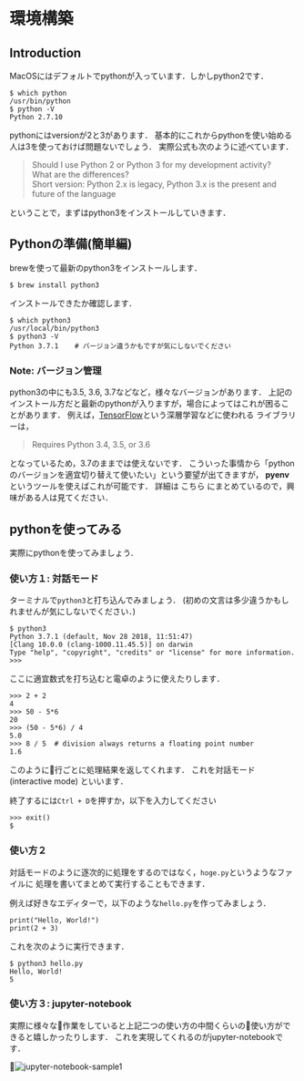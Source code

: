 # 環境構築

## Introduction
MacOSにはデフォルトでpythonが入っています．しかしpython2です．
```
$ which python
/usr/bin/python
$ python -V
Python 2.7.10
```

pythonにはversionが2と3があります．
基本的にこれからpythonを使い始める人は3を使っておけば問題ないでしょう．
実際公式も次のように述べています．
> Should I use Python 2 or Python 3 for my development activity? <br>
> What are the differences? <br>
> Short version: Python 2.x is legacy, Python 3.x is the present and future of the language

ということで，まずはpython3をインストールしていきます．


## Pythonの準備(簡単編)
brewを使って最新のpython3をインストールします．
```
$ brew install python3
```
インストールできたか確認します．
```
$ which python3
/usr/local/bin/python3
$ python3 -V
Python 3.7.1    # バージョン違うかもですが気にしないでください
```

### Note: バージョン管理
python3の中にも3.5, 3.6, 3.7などなど，様々なバージョンがあります．
上記のインストール方だと最新のpythonが入りますが，場合によってはこれが困ることがあります．
例えば，[TensorFlow](https://www.tensorflow.org)という深層学習などに使われる
ライブラリーは，

> Requires Python 3.4, 3.5, or 3.6

となっているため，3.7のままでは使えないです．
こういった事情から「pythonのバージョンを適宜切り替えて使いたい」という要望が出てきますが，
**pyenv** というツールを使えばこれが可能です．
詳細は こちら にまとめているので，興味がある人は見てください．


## pythonを使ってみる
実際にpythonを使ってみましょう．

### 使い方１: 対話モード
ターミナルで`python3`と打ち込んでみましょう．
(初めの文言は多少違うかもしれませんが気にしないでください．)
```
$ python3
Python 3.7.1 (default, Nov 28 2018, 11:51:47)
[Clang 10.0.0 (clang-1000.11.45.5)] on darwin
Type "help", "copyright", "credits" or "license" for more information.
>>>
```
ここに適宜数式を打ち込むと電卓のように使えたりします．
```
>>> 2 + 2
4
>>> 50 - 5*6
20
>>> (50 - 5*6) / 4
5.0
>>> 8 / 5  # division always returns a floating point number
1.6
```
このように行ごとに処理結果を返してくれます．
これを対話モード (interactive mode) といいます．

終了するには`Ctrl + D`を押すか，以下を入力してください
```
>>> exit()
$
```

### 使い方２
対話モードのように逐次的に処理をするのではなく，`hoge.py`というようなファイルに
処理を書いてまとめて実行することもできます．

例えば好きなエディターで，以下のような`hello.py`を作ってみましょう．
```
print("Hello, World!")
print(2 + 3)
```
これを次のように実行できます．
```
$ python3 hello.py
Hello, World!
5
```

### 使い方３: jupyter-notebook
実際に様々な作業をしていると上記二つの使い方の中間くらいの使い方ができると嬉しかったりします．
これを実現してくれるのがjupyter-notebookです．

![jupyter-notebook-sample1](https://github.com/Kevinrobot34/MLwithPython/tree/master/picture/ipynb_sample1.png)
